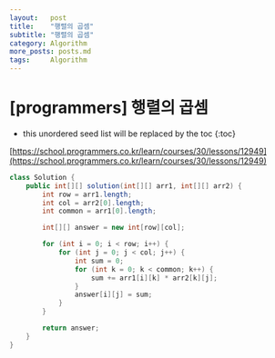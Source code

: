 ```yaml
---
layout:   post
title:    "행렬의 곱셈"
subtitle: "행렬의 곱셈"
category: Algorithm
more_posts: posts.md
tags:     Algorithm
---
```

# [programmers] 행렬의 곱셈

<!--more-->
<!-- Table of contents -->
* this unordered seed list will be replaced by the toc
{:toc}

[https://school.programmers.co.kr/learn/courses/30/lessons/12949](https://school.programmers.co.kr/learn/courses/30/lessons/12949)


```java
class Solution {
    public int[][] solution(int[][] arr1, int[][] arr2) {
        int row = arr1.length;
        int col = arr2[0].length;
        int common = arr1[0].length;

        int[][] answer = new int[row][col];

        for (int i = 0; i < row; i++) {
            for (int j = 0; j < col; j++) {
                int sum = 0;
                for (int k = 0; k < common; k++) {
                    sum += arr1[i][k] * arr2[k][j];
                }
                answer[i][j] = sum;
            }
        }

        return answer;
    }
}


```
